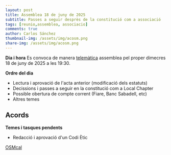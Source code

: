 ```yaml
---
layout: post
title: Assemblea 18 de juny de 2025
subtitle: Passes a seguir desprès de la constitució com a associació
tags: [reunio,assemblea, associacio]
comments: true
author: Carlos Sánchez
thumbnail-img: /assets/img/acosm.png
share-img: /assets/img/acosm.png
---
```


**Dia i hora**
Es convoca de manera [telemàtica](https://meet.guifi.net/AssociacioCatalanaOSM18juny) assemblea pel proper dimecres 18 de juny de 2025 a les 19:30.

**Ordre del dia**
- Lectura i aprovació de l'acta anterior (modificació dels estatuts)
- Decissions i passes a seguir en la constitució com a Local Chapter
- Possible obertura de compte corrent (Fiare, Banc Sabadell, etc)
- Altres temes

**Acords**
-

**Temes i tasques pendents**
- Redacció i aprovació d'un Codi Ètic

[OSMcal](https://osmcal.org/event/3823/)
